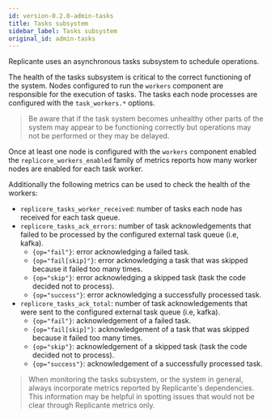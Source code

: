 ```yaml
---
id: version-0.2.0-admin-tasks
title: Tasks subsystem
sidebar_label: Tasks subsystem
original_id: admin-tasks
---
```


Replicante uses an asynchronous tasks subsystem to schedule operations.

The health of the tasks subsystem is critical to the correct functioning of the system.
Nodes configured to run the `workers` component are responsible for the execution of tasks.
The tasks each node processes are configured with the `task_workers.*` options.

<blockquote class="warning">

Be aware that if the task system becomes unhealthy other parts of the system may appear
to be functioning correctly but operations may not be performed or they may be delayed.

</blockquote>

Once at least one node is configured with the `workers` component enabled the `replicore_workers_enabled`
family of metrics reports how many worker nodes are enabled for each task worker.

Additionally the following metrics can be used to check the health of the workers:

  * `replicore_tasks_worker_received`: number of tasks each node has received for each task queue.
  * `replicore_tasks_ack_errors`: number of task acknowledgements that failed to be processed
                                  by the configured external task queue (i.e, kafka).
    * `{op="fail"}`: error acknowledging a failed task.
    * `{op="fail[skip]"}`: error acknowledging a task that was skipped because it failed too many times.
    * `{op="skip"}`: error acknowledging a skipped task (task the code decided not to process).
    * `{op="success"}`: error acknowledging a successfully processed task.
  * `replicore_tasks_ack_total`: number of task acknowledgements that were sent to the configured
                                 external task queue (i.e, kafka).
    * `{op="fail"}`: acknowledgement of a failed task.
    * `{op="fail[skip]"}`: acknowledgement of a task that was skipped because it failed too many times.
    * `{op="skip"}`: acknowledgement of a skipped task (task the code decided not to process).
    * `{op="success"}`: acknowledgement of a successfully processed task.

<blockquote class="info">

When monitoring the tasks subsystem, or the system in general,
always incorporate metrics reported by Replicante's dependencies.
This information may be helpful in spotting issues that would not
be clear through Replicante metrics only.

</blockquote>
